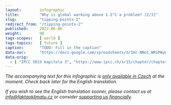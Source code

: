 ```yaml
---
layout:        infographic
title:         "Why is global warming above 1.5°C a problem? [2/3]"
slug:          "tipping-points-2"
redirect_from: "/tipping-points-2"
published:     2022-06-06
weight:        98
tags-scopes:   [ world ]
tags-topics:   [ future ]
caption:       "TODO: Fill in the caption"
data-our:      "https://docs.google.com/spreadsheets/d/1Hr-NNo1_WRSPWyW8YxP14WfqgOjk2xxrFsCh6enMDKI/edit#gid=2029240771"
data-orig:
  - [ "IPCC SR15 kapitola 3", "https://www.ipcc.ch/sr15/chapter/chapter-3" ]
---
```


_The accompanying text for this infographic is [only available in Czech](https://faktaoklimatu.cz/infografiky/body-zlomu-2) at the moment. Check back later for the English translation._

_If you wish to see the English translation sooner, please contact us at [info@faktaoklimatu.cz](mailto:info@faktaoklimatu.cz) or consider [supporting us financially](https://www.darujme.cz/projekt/1203742)._
